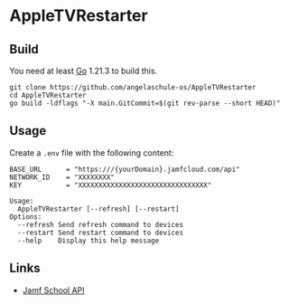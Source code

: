 # AppleTVRestarter


## Build

You need at least [Go](https://go.dev/) 1.21.3 to build this.

```shell
git clone https://github.com/angelaschule-os/AppleTVRestarter
cd AppleTVRestarter
go build -ldflags "-X main.GitCommit=$(git rev-parse --short HEAD)"

```

## Usage

Create a `.env` file with the following content:

```env
BASE_URL      = "https:///{yourDomain}.jamfcloud.com/api"
NETWORK_ID    = "XXXXXXXX"
KEY           = "XXXXXXXXXXXXXXXXXXXXXXXXXXXXXXXX"
```

```shell
Usage:
  AppleTVRestarter [--refresh] [--restart]
Options:
  --refresh	Send refresh command to devices
  --restart	Send restart command to devices
  --help	Display this help message
```

## Links

- [Jamf School API](https://school.jamfcloud.com/api/docs/)
